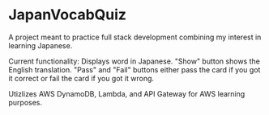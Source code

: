 # JapanVocabQuiz
A project meant to practice full stack development combining my interest in learning Japanese.

Current functionality: Displays word in Japanese. "Show" button shows the English translation. "Pass" and "Fail" buttons either pass the card if you got it correct or fail the card if you got it wrong.

Utizlizes AWS DynamoDB, Lambda, and API Gateway for AWS learning purposes.
